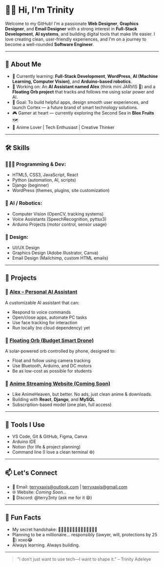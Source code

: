 # 👋🏾 Hi, I'm Trinity

Welcome to my GitHub! I'm a passionate **Web Designer**, **Graphics Designer**, and **Email Designer** with a strong interest in **Full-Stack Development**, **AI systems**, and building digital tools that make life easier. I love creating clean, user-friendly experiences, and I'm on a journey to become a well-rounded **Software Engineer**.

---

## 🧠 About Me

- 🔭 Currently learning: **Full-Stack Development**, **WordPress**, **AI (Machine Learning, Computer Vision)**, and **Arduino-based robotics**.
- 🌱 Working on: An **AI Assistant named Alex** (think mini JARVIS 🤖) and a **Floating Orb project** that tracks and follows me using solar power and AI.
- 🎯 Goal: To build helpful apps, design smooth user experiences, and launch Cortex — a future brand of smart technology solutions.
- 🎮 Gamer at heart — currently exploring the Second Sea in **Blox Fruits** 🗺️
- 🧠 Anime Lover | Tech Enthusiast | Creative Thinker

---

## 🛠️ Skills

### 👨🏾‍💻 Programming & Dev:
- HTML5, CSS3, JavaScript, React
- Python (automation, AI, scripts)
- Django (beginner)
- WordPress (themes, plugins, site customization)

### 🧠 AI / Robotics:
- Computer Vision (OpenCV, tracking systems)
- Voice Assistants (SpeechRecognition, pyttsx3)
- Arduino Projects (motor control, sensor usage)

### 🎨 Design:
- UI/UX Design
- Graphics Design (Adobe Illustrator, Canva)
- Email Design (Mailchimp, custom HTML emails)

---

## 🚀 Projects

### 🔹 [Alex – Personal AI Assistant](#)
A customizable AI assistant that can:
- Respond to voice commands
- Open/close apps, automate PC tasks
- Use face tracking for interaction
- Run locally (no cloud dependency) yet

### 🔹 [Floating Orb (Budget Smart Drone)](#)
A solar-powered orb controlled by phone, designed to:
- Float and follow using camera tracking
- Use Bluetooth, Arduino, and DC motors
- Be as low-cost as possible for students

### 🔹 [Anime Streaming Website (Coming Soon)](#)
- Like AnimeHeaven, but better. No ads, just clean anime & downloads.
- Building with **React**, **Django**, and **MySQL**
- Subscription-based model (one plan, full access)

---

## 🧰 Tools I Use

- VS Code, Git & GitHub, Figma, Canva
- Arduino IDE
- Notion (for life & project planning)
- Command line (I love a clean terminal ⚙️)

---

## 📫 Let's Connect

- 📧 Email: terryxaxis@outlook.com | terryxaxis@gmail.com
- 🌐 Website: *Coming Soon...*
- 💬 Discord: @terry3nty (ask me for it 😄)

---

## 🔖 Fun Facts

- My secret handshake: 👍🏾👊🏾✊🏾🤜🏾🫰🏾🤙🏾🤝🏾
- Planning to be a millionaire... responsibly (lawyer, will, protections by 25 💼) xoxo😂
- Always learning. Always building.

---

> "I don’t just want to use tech—I want to shape it." – Trinity Adeleye
